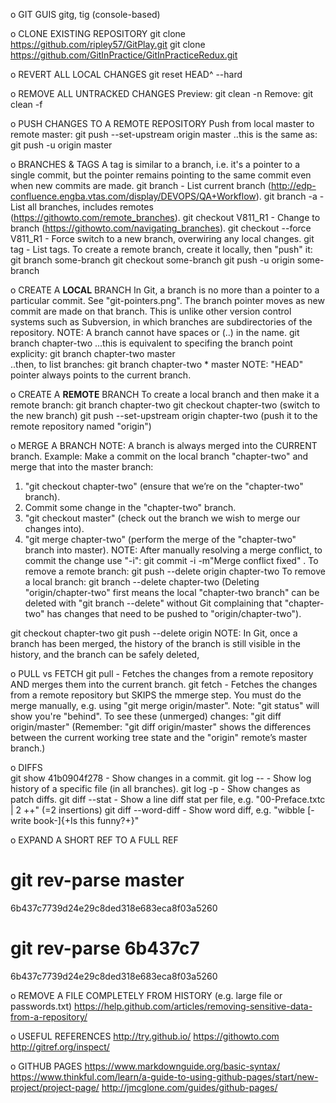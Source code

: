 o GIT GUIS
gitg, tig (console-based)

o CLONE EXISTING REPOSITORY
git clone https://github.com/ripley57/GitPlay.git
git clone https://github.com/GitInPractice/GitInPracticeRedux.git

o REVERT ALL LOCAL CHANGES
git reset HEAD^ --hard

o REMOVE ALL UNTRACKED CHANGES
Preview: git clean -n
Remove:  git clean -f

o PUSH CHANGES TO A REMOTE REPOSITORY
Push from local master to remote master:
	git push --set-upstream origin master
..this is the same as:
	git push -u origin master

o BRANCHES & TAGS
A tag is similar to a branch, i.e. it's a pointer to a single commit, but the 
pointer remains pointing to the same commit even when new commits are made.
git branch			-	List current branch (http://edp-confluence.engba.vtas.com/display/DEVOPS/QA+Workflow).
git branch -a			-	List all branches, includes remotes (https://githowto.com/remote_branches).
git checkout V811_R1		-	Change to branch (https://githowto.com/navigating_branches).
git checkout --force V811_R1 	-	Force switch to a new branch, overwiring any local changes.
git tag				-	List tags.
To create a remote branch, create it locally, then "push" it:
git branch some-branch
git checkout some-branch
git push -u origin some-branch

o CREATE A **LOCAL** BRANCH
In Git, a branch is no more than a pointer to a particular commit. See "git-pointers.png". 
The branch pointer moves as new commit are made on that branch. This is unlike other version 
control systems such as Subversion, in which branches are subdirectories of the repository.
NOTE: A branch cannot have spaces or (..) in the name.
	git branch chapter-two
...this is equivalent to specifing the branch point explicity:
	git branch chapter-two master	
..then, to list branches:
	git branch
	  chapter-two
	* master
NOTE: "HEAD" pointer always points to the current branch.

o CREATE A **REMOTE** BRANCH
To create a local branch and then make it a remote branch:
	git branch chapter-two
	git checkout chapter-two			(switch to the new branch)
	git push --set-upstream origin chapter-two	(push it to the remote repository named "origin")

o MERGE A BRANCH
NOTE: A branch is always merged into the CURRENT branch.
Example: Make a commit on the local branch "chapter-two" and merge that into the master branch:
1. "git checkout chapter-two"		(ensure that we’re on the "chapter-two" branch).
2. Commit some change in the "chapter-two" branch.
3. "git checkout master" 		(check out the branch we wish to merge our changes into).
4. "git merge chapter-two" 		(perform the merge of the "chapter-two" branch into master).
NOTE: After manually resolving a merge conflict, to commit the change use "-i":
git commit -i -m"Merge conflict fixed" .
To remove a remote branch:
git push --delete origin chapter-two
To remove a local branch:
git branch --delete chapter-two
(Deleting "origin/chapter-two" first means the local "chapter-two branch" can be deleted with 
"git branch --delete" without Git complaining that "chapter-two" has changes that need to be 
pushed to "origin/chapter-two").

git checkout chapter-two
git push --delete origin 
NOTE: In Git, once a branch has been merged, the history of the branch is still visible in the history, 
      and the branch can be safely deleted,

o PULL vs FETCH
git pull	-	Fetches the changes from a remote repository AND merges them into the current branch.
git fetch 	- 	Fetches the changes from a remote repository but SKIPS the mmerge step.
			You must do the merge manually, e.g. using "git merge origin/master".
			Note: "git status" will show you're "behind". To see these (unmerged) changes: "git diff origin/master"
			(Remember: "git diff origin/master" shows the differences between the current working tree state and 
			the "origin" remote’s master branch.)

o DIFFS  
git show 41b0904f278	-	Show changes in a commit.
git log -- <filepath>	-	Show log history of a specific file (in all branches).
git log -p		-	Show changes as patch diffs.
git diff --stat		-	Show a line diff stat per file, e.g. "00-Preface.txtc | 2 ++" (=2 insertions)
git diff --word-diff 	-	Show word diff, e.g. "wibble [-write book-]{+Is this funny?+}"

o EXPAND A SHORT REF TO A FULL REF
# git rev-parse master
6b437c7739d24e29c8ded318e683eca8f03a5260
# git rev-parse 6b437c7
6b437c7739d24e29c8ded318e683eca8f03a5260

o REMOVE A FILE COMPLETELY FROM HISTORY (e.g. large file or passwords.txt)
https://help.github.com/articles/removing-sensitive-data-from-a-repository/

o USEFUL REFERENCES
http://try.github.io/
https://githowto.com
http://gitref.org/inspect/

o GITHUB PAGES
https://www.markdownguide.org/basic-syntax/
https://www.thinkful.com/learn/a-guide-to-using-github-pages/start/new-project/project-page/
http://jmcglone.com/guides/github-pages/

